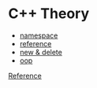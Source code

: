 # C++ Theory

- [namespace]()
- [reference]()
- [new & delete]()
- [oop]()

[Reference](https://modoocode.com/)
